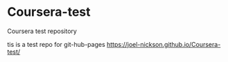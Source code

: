 # Coursera-test
Coursera test repository

tis is a test repo for git-hub-pages
https://joel-nickson.github.io/Coursera-test/
